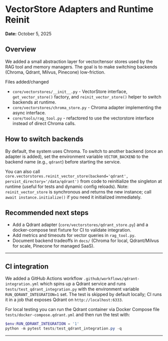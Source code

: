 # VectorStore Adapters and Runtime Reinit

**Date:** October 5, 2025

## Overview

We added a small abstraction layer for vector/tensor stores used by the RAG tool and memory managers. The goal is to make switching backends (Chroma, Qdrant, Milvus, Pinecone) low-friction.

Files added/changed

- `core/vectorstores/__init__.py` - VectorStore interface, `get_vector_store()` factory, and `reinit_vector_store()` helper to switch backends at runtime.
- `core/vectorstores/chroma_store.py` - Chroma adapter implementing the async interface.
- `core/tools/rag_tool.py` - refactored to use the vectorstore interface instead of direct Chroma calls.

## How to switch backends

By default, the system uses Chroma. To switch to another backend (once an adapter is added), set the environment variable `VECTOR_BACKEND` to the backend name (e.g., `qdrant`) before starting the service.

You can also call `core.vectorstores.reinit_vector_store(backend='qdrant', persist_directory='/data/qdrant')` from code to reinitialize the singleton at runtime (useful for tests and dynamic config reloads). Note: `reinit_vector_store` is synchronous and returns the new instance; call `await instance.initialize()` if you need it initialized immediately.

## Recommended next steps

- Add a Qdrant adapter (`core/vectorstores/qdrant_store.py`) and a docker-compose test fixture for CI to validate integration.
- Add metrics and timeouts for vector queries in `rag_tool.py`.
- Document backend tradeoffs in `docs/` (Chroma for local, Qdrant/Milvus for scale, Pinecone for managed SaaS).

***

## CI integration

We added a GitHub Actions workflow `.github/workflows/qdrant-integration.yml` which spins up a Qdrant service and runs `tests/test_qdrant_integration.py` with the environment variable `RUN_QDRANT_INTEGRATION=1` set. The test is skipped by default locally; CI runs it in a job that exposes Qdrant on `http://localhost:6333`.

For local testing you can run the Qdrant container via Docker Compose file `tests/docker-compose.qdrant.yml` and then run the test with:

```powershell
$env:RUN_QDRANT_INTEGRATION = '1'
python -m pytest tests/test_qdrant_integration.py -q
```

***

